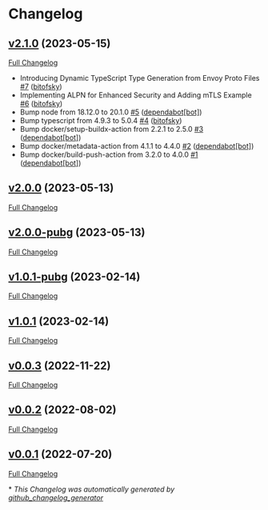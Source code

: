# Changelog

## [v2.1.0](https://github.com/pubg/simple-grpc-router/tree/v2.1.0) (2023-05-15)

[Full Changelog](https://github.com/pubg/simple-grpc-router/compare/v2.0.0...v2.1.0)

- Introducing Dynamic TypeScript Type Generation from Envoy Proto Files [\#7](https://github.com/pubg/simple-grpc-router/pull/7) ([bitofsky](https://github.com/bitofsky))
- Implementing ALPN for Enhanced Security and Adding mTLS Example [\#6](https://github.com/pubg/simple-grpc-router/pull/6) ([bitofsky](https://github.com/bitofsky))
- Bump node from 18.12.0 to 20.1.0 [\#5](https://github.com/pubg/simple-grpc-router/pull/5) ([dependabot[bot]](https://github.com/apps/dependabot))
- Bump typescript from 4.9.3 to 5.0.4 [\#4](https://github.com/pubg/simple-grpc-router/pull/4) ([bitofsky](https://github.com/bitofsky))
- Bump docker/setup-buildx-action from 2.2.1 to 2.5.0 [\#3](https://github.com/pubg/simple-grpc-router/pull/3) ([dependabot[bot]](https://github.com/apps/dependabot))
- Bump docker/metadata-action from 4.1.1 to 4.4.0 [\#2](https://github.com/pubg/simple-grpc-router/pull/2) ([dependabot[bot]](https://github.com/apps/dependabot))
- Bump docker/build-push-action from 3.2.0 to 4.0.0 [\#1](https://github.com/pubg/simple-grpc-router/pull/1) ([dependabot[bot]](https://github.com/apps/dependabot))

## [v2.0.0](https://github.com/pubg/simple-grpc-router/tree/v2.0.0) (2023-05-13)

[Full Changelog](https://github.com/pubg/simple-grpc-router/compare/v2.0.0-pubg...v2.0.0)

## [v2.0.0-pubg](https://github.com/pubg/simple-grpc-router/tree/v2.0.0-pubg) (2023-05-13)

[Full Changelog](https://github.com/pubg/simple-grpc-router/compare/v1.0.1-pubg...v2.0.0-pubg)

## [v1.0.1-pubg](https://github.com/pubg/simple-grpc-router/tree/v1.0.1-pubg) (2023-02-14)

[Full Changelog](https://github.com/pubg/simple-grpc-router/compare/v1.0.1...v1.0.1-pubg)

## [v1.0.1](https://github.com/pubg/simple-grpc-router/tree/v1.0.1) (2023-02-14)

[Full Changelog](https://github.com/pubg/simple-grpc-router/compare/v0.0.3...v1.0.1)

## [v0.0.3](https://github.com/pubg/simple-grpc-router/tree/v0.0.3) (2022-11-22)

[Full Changelog](https://github.com/pubg/simple-grpc-router/compare/v0.0.2...v0.0.3)

## [v0.0.2](https://github.com/pubg/simple-grpc-router/tree/v0.0.2) (2022-08-02)

[Full Changelog](https://github.com/pubg/simple-grpc-router/compare/v0.0.1...v0.0.2)

## [v0.0.1](https://github.com/pubg/simple-grpc-router/tree/v0.0.1) (2022-07-20)

[Full Changelog](https://github.com/pubg/simple-grpc-router/compare/160ea8ae5777eb84a9ca35f75b19ac77d34bd124...v0.0.1)



\* *This Changelog was automatically generated by [github_changelog_generator](https://github.com/github-changelog-generator/github-changelog-generator)*
